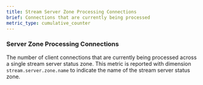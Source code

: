 ```yaml
---
title: Stream Server Zone Processing Connections
brief: Connections that are currently being processed
metric_type: cumulative_counter
---
```

### Server Zone Processing Connections
The number of client connections that are currently being processed across a single stream server status zone.
 This metric is reported with dimension `stream.server.zone.name` to indicate the name of the stream server status zone.
